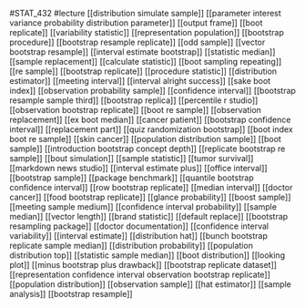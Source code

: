 #STAT_432
#lecture
[[distribution simulate sample]]
[[parameter interest variance probability distribution parameter]]
[[output frame]]
[[boot replicate]]
[[variability statistic]]
[[representation population]]
[[bootstrap procedure]]
[[bootstrap resample replicate]]
[[odd sample]]
[[vector bootstrap resample]]
[[interval estimate bootstrap]]
[[statistic median]]
[[sample replacement]]
[[calculate statistic]]
[[boot sampling repeating]]
[[re sample]]
[[bootstrap replicate]]
[[procedure statistic]]
[[distribution estimator]]
[[meeting interval]]
[[interval alright success]]
[[sake boot index]]
[[observation probability sample]]
[[confidence interval]]
[[bootstrap resample sample third]]
[[bootstrap replica]]
[[percentile r studio]]
[[observation bootstrap replicate]]
[[boot re sample]]
[[observation replacement]]
[[ex boot median]]
[[cancer patient]]
[[bootstrap confidence interval]]
[[replacement part]]
[[quiz randomization bootstrap]]
[[boot index boot re sample]]
[[skin cancer]]
[[population distribution sample]]
[[boot sample]]
[[introduction bootstrap concept depth]]
[[replicate bootstrap re sample]]
[[bout simulation]]
[[sample statistic]]
[[tumor survival]]
[[markdown news studio]]
[[interval estimate plus]]
[[office interval]]
[[bootstrap sample]]
[[package benchmark]]
[[quantile bootstrap confidence interval]]
[[row bootstrap replicate]]
[[median interval]]
[[doctor cancer]]
[[food bootstrap replicate]]
[[glance probability]]
[[boost sample]]
[[meeting sample medium]]
[[confidence interval probability]]
[[sample median]]
[[vector length]]
[[brand statistic]]
[[default replace]]
[[bootstrap resampling package]]
[[doctor documentation]]
[[confidence interval variability]]
[[interval estimate]]
[[distribution hat]]
[[bunch bootstrap replicate sample median]]
[[distribution probability]]
[[population distribution top]]
[[statistic sample median]]
[[boot distribution]]
[[looking plot]]
[[minus bootstrap plus drawback]]
[[bootstrap replicate dataset]]
[[representation confidence interval observation bootstrap replicate]]
[[population distribution]]
[[observation sample]]
[[hat estimator]]
[[sample analysis]]
[[bootstrap resample]]
